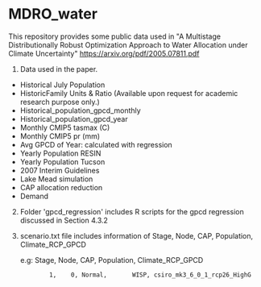 # MDRO_water
This repository provides some public data used in "A Multistage Distributionally Robust Optimization Approach to Water Allocation under Climate Uncertainty"
https://arxiv.org/pdf/2005.07811.pdf

1. Data used in the paper.

- Historical July Population
- HistoricFamily Units  &  Ratio (Available upon request for academic research purpose only.)
- Historical_population_gpcd_monthly
- Historical_population_gpcd_year
- Monthly CMIP5 tasmax (C) 
- Monthly CMIP5 pr (mm)
- Avg GPCD of Year: calculated with regression 
- Yearly Population RESIN
- Yearly Population Tucson
- 2007 Interim Guidelines
- Lake Mead simulation
- CAP allocation reduction
- Demand

2. Folder 'gpcd_regression' includes R scripts for the gpcd regression discussed in Section 4.3.2

3. scenario.txt file includes information of Stage, Node, CAP, Population, Climate_RCP_GPCD

      e.g: Stage, Node,    CAP, Population,            Climate_RCP_GPCD
       
               1,    0, Normal,       WISP, csiro_mk3_6_0_1_rcp26_HighG
